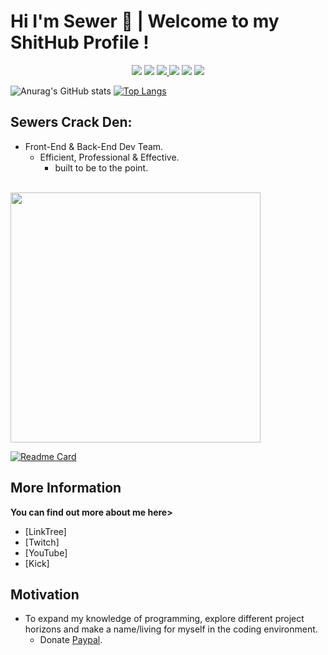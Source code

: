 <h1 id="hi-im-tar-👋--welcome-to-my-github-profile-">Hi I'm Sewer 👋 | Welcome to my ShitHub Profile !</h1>

<p align="center">
  <img src="https://img.shields.io/badge/Language-Python-green?style=for-the-badge&logo=Python&logoColor=green&label=Language&color=white">
  <img src="https://img.shields.io/badge/Username-Sewer2K-green?style=for-the-badge&logo=Discord&logoColor=green&label=Discord&color=white">
  <a href="https://discord.gg/azn" target="_blank">
    <img src="https://img.shields.io/discord/729831380699185252?style=for-the-badge&logo=Discord&logoColor=green&label=Chat&color=white">
  </a>
  <img src="https://img.shields.io/twitch/status/nottherealtar?style=for-the-badge&logo=twitch&logoColor=green&label=Twitch&color=white">
  <img src="https://img.shields.io/youtube/channel/subscribers/UC2LzU0acQ-wwZvf3OWwobVA?style=for-the-badge&logo=youtube&logoColor=green&color=white">
  <img src="https://img.shields.io/github/downloads/tar420/Duncan/total?style=for-the-badge&logo=discord&logoColor=green&label=DuncanBot&color=white">
</p>

![Anurag's GitHub stats](https://github-readme-stats.vercel.app/api?username=nottherealtar&show_icons=true&theme=chartreuse-dark) [![Top Langs](https://github-readme-stats.vercel.app/api/top-langs/?username=nottherealtar&layout=pie&theme=chartreuse-dark)](https://github.com/anuraghazra/github-readme-stats)

<h2 id="Sewers-Crack-Den">Sewers Crack Den:</h2>

<ul>
  <li>Front-End &amp; Back-End Dev Team.
    <ul>
      <li>Efficient, Professional &amp; Effective.
        <ul>
          <li>built to be to the point.</li>
        </ul>
      </li>
    </ul>
  </li>
</ul>

<div align="left">
    <br>
    <img src="tocl.svg" width="400px">
    <br>
</div>

[![Readme Card](https://github-readme-stats.vercel.app/api/pin/?username=nottherealtar&repo=Duncan&theme=chartreuse-dark)](https://github.com/anuraghazra/github-readme-stats)

<h2 id="more-information">More Information</h2>

<p><strong>You can find out more about me here&gt;</strong></p>

- [LinkTree]
- [Twitch]
- [YouTube]
- [Kick]

<h2 id="motivation">Motivation</h2>

<ul>
  <li>To expand my knowledge of programming, explore different project horizons and make a name/living for myself in the coding environment.
    <ul>
      <li>Donate <a href="https://bit.ly/3KMYYVh">Paypal</a>.</li>
    </ul>
  </li>
</ul>
